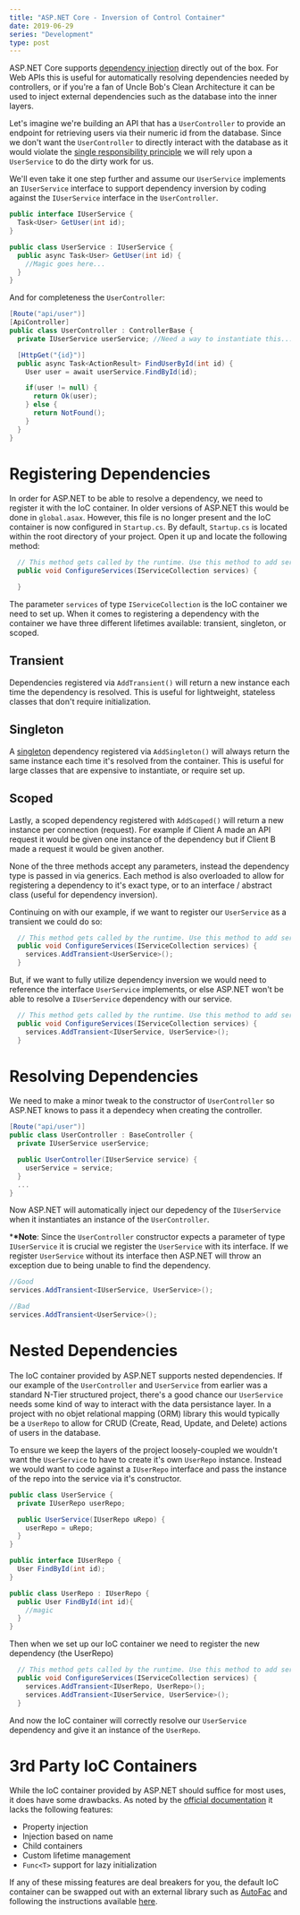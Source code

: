 ```yaml
---
title: "ASP.NET Core - Inversion of Control Container"
date: 2019-06-29
series: "Development"
type: post
---
```


ASP.NET Core supports [dependency injection](https://eddieabbondanz.io/post/software-design/dependency-injection/) directly out of the box. For Web APIs this is useful for automatically resolving dependencies needed by controllers, or if you're a fan of Uncle Bob's Clean Architecture it can be used to inject external dependencies such as the database into the inner layers.

Let's imagine we're building an API that has a `UserController` to provide an endpoint for retrieving users via their numeric id from the database. Since we don't want the `UserController` to directly interact with the database as it would violate the [single responsibility principle](https://scotch.io/bar-talk/s-o-l-i-d-the-first-five-principles-of-object-oriented-design) we will rely upon a `UserService` to do the dirty work for us.

We'll even take it one step further and assume our `UserService` implements an `IUserService` interface to support dependency inversion by coding against the `IUserService` interface in the `UserController`.

```csharp
public interface IUserService {
  Task<User> GetUser(int id);
}

public class UserService : IUserService {
  public async Task<User> GetUser(int id) {
    //Magic goes here...
  }
}
```

And for completeness the `UserController`:

```csharp
[Route("api/user")]
[ApiController]
public class UserController : ControllerBase {
  private IUserService userService; //Need a way to instantiate this...

  [HttpGet("{id}")]
  public async Task<ActionResult> FindUserById(int id) {
    User user = await userService.FindById(id);

    if(user != null) {
      return Ok(user);
    } else {
      return NotFound();
    }
  }
}
```

# Registering Dependencies

In order for ASP.NET to be able to resolve a dependency, we need to register it with the IoC container. In older versions of ASP.NET this would be done in `global.asax`. However, this file is no longer present and the IoC container is now configured in `Startup.cs`. By default, `Startup.cs` is located within the root directory of your project. Open it up and locate the following method:

```csharp
  // This method gets called by the runtime. Use this method to add services to the container.
  public void ConfigureServices(IServiceCollection services) {

  }
```

The parameter `services` of type `IServiceCollection` is the IoC container we need to set up. When it comes to registering a dependency with the container we have three different lifetimes available: transient, singleton, or scoped.

## Transient

Dependencies registered via `AddTransient()` will return a new instance each time the dependency is resolved. This is useful for lightweight, stateless classes that don't require initialization.

## Singleton

A [singleton](https://en.wikipedia.org/wiki/Singleton_pattern) dependency registered via `AddSingleton()` will always return the same instance each time it's resolved from the container. This is useful for large classes that are expensive to instantiate, or require set up.

## Scoped

Lastly, a scoped dependency registered with `AddScoped()` will return a new instance per connection (request). For example if Client A made an API request it would be given one instance of the dependency but if Client B made a request it would be given another.

None of the three methods accept any parameters, instead the dependency type is passed in via generics. Each method is also overloaded to allow for registering a dependency to it's exact type, or to an interface / abstract class (useful for dependency inversion).

Continuing on with our example, if we want to register our `UserService` as a transient we could do so:

```csharp
  // This method gets called by the runtime. Use this method to add services to the container.
  public void ConfigureServices(IServiceCollection services) {
    services.AddTransient<UserService>();
  }
```

But, if we want to fully utilize dependency inversion we would need to reference the interface `UserService` implements, or else ASP.NET won't be able to resolve a `IUserService` dependency with our service.

```csharp
  // This method gets called by the runtime. Use this method to add services to the container.
  public void ConfigureServices(IServiceCollection services) {
    services.AddTransient<IUserService, UserService>();
  }
```

# Resolving Dependencies

We need to make a minor tweak to the constructor of `UserController` so ASP.NET knows to pass it a dependecy when creating the controller.

```csharp
[Route("api/user")]
public class UserController : BaseController {
  private IUserService userService;

  public UserController(IUserService service) {
    userService = service;
  }
  ...
}
```

Now ASP.NET will automatically inject our depedency of the `IUserService` when it instantiates an instance of the `UserController`.

\***\*Note**: Since the `UserController` constructor expects a parameter of type `IUserService` it is crucial we register the `UserService` with its interface. If we register `UserService` without its interface then ASP.NET will throw an exception due to being unable to find the dependency.

```csharp
//Good
services.AddTransient<IUserService, UserService>();

//Bad
services.AddTransient<UserService>();
```

# Nested Dependencies

The IoC container provided by ASP.NET supports nested dependencies. If our example of the `UserController` and `UserService` from earlier was a standard N-Tier structured project, there's a good chance our `UserService` needs some kind of way to interact with the data persistance layer. In a project with no objet relational mapping (ORM) library this would typically be a `UserRepo` to allow for CRUD (Create, Read, Update, and Delete) actions of users in the database.

To ensure we keep the layers of the project loosely-coupled we wouldn't want the `UserService` to have to create it's own `UserRepo` instance. Instead we would want to code against a `IUserRepo` interface and pass the instance of the repo into the service via it's constructor.

```csharp
public class UserService {
  private IUserRepo userRepo;

  public UserService(IUserRepo uRepo) {
    userRepo = uRepo;
  }
}

public interface IUserRepo {
  User FindById(int id);
}

public class UserRepo : IUserRepo {
  public User FindById(int id){
    //magic
  }
}
```

Then when we set up our IoC container we need to register the new dependency (the UserRepo)

```csharp
  // This method gets called by the runtime. Use this method to add services to the container.
  public void ConfigureServices(IServiceCollection services) {
    services.AddTransient<IUserRepo, UserRepo>();
    services.AddTransient<IUserService, UserService>();
  }
```

And now the IoC container will correctly resolve our `UserService` dependency and give it an instance of the `UserRepo`.

# 3rd Party IoC Containers

While the IoC container provided by ASP.NET should suffice for most uses, it does have some drawbacks. As noted by the [official documentation](https://docs.microsoft.com/en-us/aspnet/core/fundamentals/dependency-injection?view=aspnetcore-2.2#default-service-container-replacement) it lacks the following features:

- Property injection
- Injection based on name
- Child containers
- Custom lifetime management
- `Func<T>` support for lazy initialization

If any of these missing features are deal breakers for you, the default IoC container can be swapped out with an external library such as [AutoFac](https://www.nuget.org/packages/Autofac/) and following the instructions available [here](https://docs.microsoft.com/en-us/aspnet/core/fundamentals/dependency-injection?view=aspnetcore-2.2#default-service-container-replacement).
